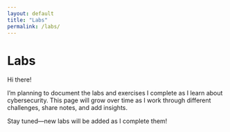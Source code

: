 ```yaml
---
layout: default
title: "Labs"
permalink: /labs/
---
```


# Labs

Hi there!  

I’m planning to document the labs and exercises I complete as I learn about cybersecurity. This page will grow over time as I work through different challenges, share notes, and add insights.  

Stay tuned—new labs will be added as I complete them!  

